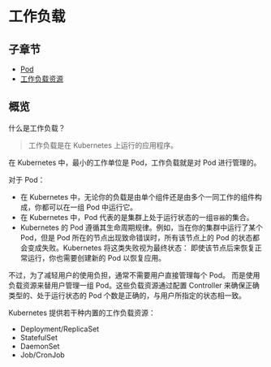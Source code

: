 # 工作负载

## 子章节

- [Pod](pods/readme.md)
- [工作负载资源](workloadresource/readme.md)

## 概览

什么是工作负载？

> 工作负载是在 Kubernetes 上运行的应用程序。

在 Kubernetes 中，最小的工作单位是 Pod，工作负载就是对 Pod 进行管理的。

对于 Pod：

- 在 Kubernetes 中，无论你的负载是由单个组件还是由多个一同工作的组件构成，你都可以在一组 Pod 中运行它。
- 在 Kubernetes 中，Pod 代表的是集群上处于运行状态的一组`容器`的集合。
- Kubernetes 的 Pod 遵循其生命周期规律。例如，当在你的集群中运行了某个 Pod，但是 Pod 所在的节点出现致命错误时，所有该节点上的 Pod 的状态都会变成失败。Kubernetes 将这类失败视为最终状态： 即使该节点后来恢复正常运行，你也需要创建新的 Pod 以恢复应用。

不过，为了减轻用户的使用负担，通常不需要用户直接管理每个 Pod。 而是使用负载资源来替用户管理一组 Pod。这些负载资源通过配置 Controller 来确保正确类型的、处于运行状态的 Pod 个数是正确的，与用户所指定的状态相一致。

Kubernetes 提供若干种内置的工作负载资源：

- Deployment/ReplicaSet
- StatefulSet
- DaemonSet
- Job/CronJob
